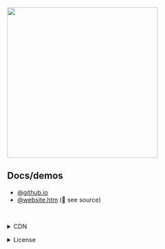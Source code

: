 <a href="https://data.jsdelivr.com/v1/package/gh/mntn-dev/z.js/badge?style=rounded"><img src="https://data.jsdelivr.com/v1/package/gh/mntn-dev/z.js/badge?style=rounded" alt=""/></a><br/><br/>
<img src="https://mntn-dev.github.io/z.js/z.js.png" height="350" width="350"/>

Docs/demos
---
* <a href="https://mntn-dev.github.io/z.js/">@github.io</a>
* <a href="https://mntn-dev.github.io/z.js/website.htm">@website.htm</a> (📃 see source)

<br/><details><summary>CDN</summary><code>https://cdn.jsdelivr.net/gh/mntn-dev/z.js@0.2/z.min.js</code></details>
<details><summary>License</summary><strong>MIT</strong></details>
